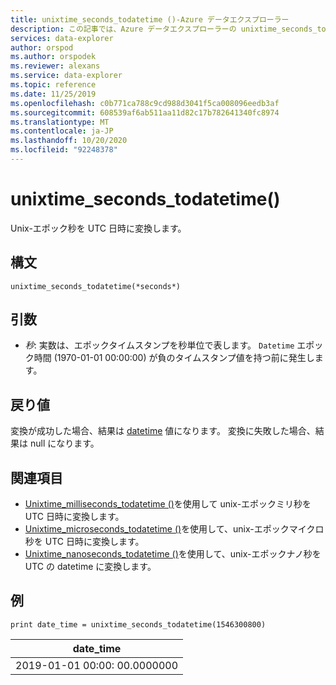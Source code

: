 ```yaml
---
title: unixtime_seconds_todatetime ()-Azure データエクスプローラー
description: この記事では、Azure データエクスプローラーの unixtime_seconds_todatetime () について説明します。
services: data-explorer
author: orspod
ms.author: orspodek
ms.reviewer: alexans
ms.service: data-explorer
ms.topic: reference
ms.date: 11/25/2019
ms.openlocfilehash: c0b771ca788c9cd988d3041f5ca008096eedb3af
ms.sourcegitcommit: 608539af6ab511aa11d82c17b782641340fc8974
ms.translationtype: MT
ms.contentlocale: ja-JP
ms.lasthandoff: 10/20/2020
ms.locfileid: "92248378"
---
```

# <a name="unixtime_seconds_todatetime"></a>unixtime_seconds_todatetime()

Unix-エポック秒を UTC 日時に変換します。

## <a name="syntax"></a>構文

`unixtime_seconds_todatetime(*seconds*)`

## <a name="arguments"></a>引数

* *秒*: 実数は、エポックタイムスタンプを秒単位で表します。 `Datetime` エポック時間 (1970-01-01 00:00:00) が負のタイムスタンプ値を持つ前に発生します。

## <a name="returns"></a>戻り値

変換が成功した場合、結果は [datetime](./scalar-data-types/datetime.md) 値になります。 変換に失敗した場合、結果は null になります。

## <a name="see-also"></a>関連項目

* [Unixtime_milliseconds_todatetime ()](unixtime-milliseconds-todatetimefunction.md)を使用して unix-エポックミリ秒を UTC 日時に変換します。
* [Unixtime_microseconds_todatetime ()](unixtime-microseconds-todatetimefunction.md)を使用して、unix-エポックマイクロ秒を UTC 日時に変換します。
* [Unixtime_nanoseconds_todatetime ()](unixtime-nanoseconds-todatetimefunction.md)を使用して、unix-エポックナノ秒を UTC の datetime に変換します。

## <a name="example"></a>例

<!-- csl: https://help.kusto.windows.net/Samples  -->
```kusto
print date_time = unixtime_seconds_todatetime(1546300800)
```

|date_time|
|---|
|2019-01-01 00:00: 00.0000000|
